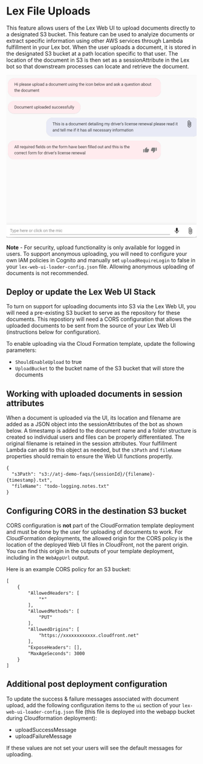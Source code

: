 # Lex File Uploads

This feature allows users of the Lex Web UI to upload documents directly to a designated S3 bucket. This feature can be used to analyize documents or extract specific information using other AWS services through Lambda fulfillment in your Lex bot. When the user uploads a document, it is stored in the designated S3 bucket at a path location specific to that user. The location of the document in S3 is then set as a sessionAttribute in the Lex bot so that downstream processes can locate and retrieve the document.

![upload functionality](./img/upload.png)

**Note** - For security, upload functionality is only available for logged in users. To support anonymous uploading, you will need to configure your own IAM policies in Cognito and manually set `uploadRequireLogin` to false in your `lex-web-ui-loader-config.json` file. Allowing anonymous uploading of documents is not recommended.

## Deploy or update the Lex Web UI Stack

To turn on support for uploading documents into S3 via the Lex Web UI, you will need a pre-existing S3 bucket to serve as the repository for these documents. This repostiory will need a CORS configuration that allows the uploaded documents to be sent from the source of your Lex Web UI (instructions below for configuration).

To enable uploading via the Cloud Formation template, update the following parameters:
- `ShouldEnableUpload` to true
- `UploadBucket` to the bucket name of the S3 bucket that will store the documents

## Working with uploaded documents in session attributes

When a document is uploaded via the UI, its location and filename are added as a JSON object into the sessionAttributes of the bot as shown below. A timestamp is added to the document name and a folder structure is created so individual users and files can be properly differentiated. The original filename is retained in the session attributes. Your fulfillment Lambda can add to this object as needed, but the `s3Path` and `fileName` properties should remain to ensure the Web UI functions propertly.

```
{
  "s3Path": "s3://atj-demo-faqs/{sessionId}/{filename}-{timestamp}.txt",
  "fileName": "todo-logging.notes.txt"
}
```

## Configuring CORS in the destination S3 bucket

CORS configuration is **not** part of the CloudFormation template deployment and must be done by the user for uploading of documents to work. For CloudFormation deployments, the allowed origin for the CORS policy is the location of the deployed Web UI files in CloudFront, not the parent origin. You can find this origin in the outputs of your template deployment, including in the `WebAppUrl` output.

Here is an example CORS policy for an S3 bucket:
```
[
    {
        "AllowedHeaders": [
            "*"
        ],
        "AllowedMethods": [
            "PUT"
        ],
        "AllowedOrigins": [
            "https://xxxxxxxxxxxx.cloudfront.net"
        ],
        "ExposeHeaders": [],
        "MaxAgeSeconds": 3000
    }
]
```

## Additional post deployment configuration

To update the success & failure messages associated with document upload, add the following configuration items to the `ui` section of your `lex-web-ui-loader-config.json` file (this file is deployed into the webapp bucket during Cloudformation deployment):
- uploadSuccessMessage
- uploadFailureMessage

If these values are not set your users will see the default messages for uploading.

